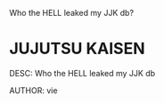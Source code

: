 Who the HELL leaked my JJK db?


# JUJUTSU KAISEN 

DESC: Who the HELL leaked my JJK db  

AUTHOR: vie
